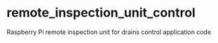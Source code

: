 remote_inspection_unit_control
======================

Raspberry Pi remote inspection unit for drains control application code
